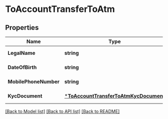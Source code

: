 # ToAccountTransferToAtm

## Properties
Name | Type | Description | Notes
------------ | ------------- | ------------- | -------------
**LegalName** | **string** |  | [default to null]
**DateOfBirth** | **string** |  | [default to null]
**MobilePhoneNumber** | **string** |  | [default to null]
**KycDocument** | [***ToAccountTransferToAtmKycDocument**](ToAccountTransferToAtmKycDocument.md) |  | [default to null]

[[Back to Model list]](../README.md#documentation-for-models) [[Back to API list]](../README.md#documentation-for-api-endpoints) [[Back to README]](../README.md)


